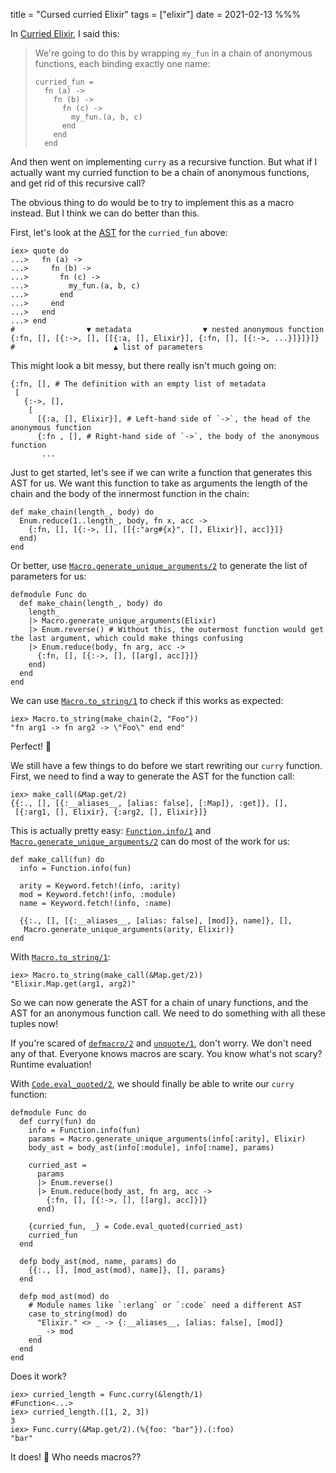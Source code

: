 title = "Cursed curried Elixir"
tags = ["elixir"]
date = 2021-02-13
%%%

In [Curried Elixir](https://liftm.io/posts/curried-elixir.html), I said this:

> We're going to do this by wrapping `my_fun` in a chain of anonymous functions, each binding exactly one name:
>
>     curried_fun =
>       fn (a) ->
>         fn (b) ->
>           fn (c) ->
>             my_fun.(a, b, c)
>           end
>         end
>       end

And then went on implementing `curry` as a recursive function. But what if I actually want my curried function to be a chain of anonymous functions, and get rid of this recursive call?

The obvious thing to do would be to try to implement this as a macro instead. But I think we can do better than this.

First, let's look at the [AST](https://hexdocs.pm/elixir/syntax-reference.html#the-elixir-ast) for the `curried_fun` above:

    iex> quote do
    ...>   fn (a) ->
    ...>     fn (b) ->
    ...>       fn (c) ->
    ...>         my_fun.(a, b, c)
    ...>       end
    ...>     end
    ...>   end
    ...> end
    #                ▼ metadata                ▼ nested anonymous function
    {:fn, [], [{:->, [], [[{:a, [], Elixir}], {:fn, [], [{:->, ...}]}]}]}
    #                      ▲ list of parameters

This might look a bit messy, but there really isn't much going on:

    {:fn, [], # The definition with an empty list of metadata
     [
       {:->, [],
        [
          [{:a, [], Elixir}], # Left-hand side of `->`, the head of the anonymous function
          {:fn , [], # Right-hand side of `->`, the body of the anonymous function
           ...

Just to get started, let's see if we can write a function that generates this AST for us.
We want this function to take as arguments the length of the chain and the body of the innermost function in the chain:

    def make_chain(length_, body) do
      Enum.reduce(1..length_, body, fn x, acc ->
        {:fn, [], [{:->, [], [[{:"arg#{x}", [], Elixir}], acc]}]}
      end)
    end

Or better, use [`Macro.generate_unique_arguments/2`](https://hexdocs.pm/elixir/Macro.html#generate_unique_arguments/2) to generate the list of parameters for us:

    defmodule Func do
      def make_chain(length_, body) do
        length_
        |> Macro.generate_unique_arguments(Elixir)
        |> Enum.reverse() # Without this, the outermost function would get the last argument, which could make things confusing
        |> Enum.reduce(body, fn arg, acc ->
          {:fn, [], [{:->, [], [[arg], acc]}]}
        end)
      end
    end

We can use [`Macro.to_string/1`](https://hexdocs.pm/elixir/Macro.html#to_string/2) to check if this works as expected:

    iex> Macro.to_string(make_chain(2, "Foo"))
    "fn arg1 -> fn arg2 -> \"Foo\" end end"

Perfect! 🎉

We still have a few things to do before we start rewriting our `curry` function. First, we need to find a way to generate the AST for the function call:

    iex> make_call(&Map.get/2)
    {{:., [], [{:__aliases__, [alias: false], [:Map]}, :get]}, [],
     [{:arg1, [], Elixir}, {:arg2, [], Elixir}]}


This is actually pretty easy: [`Function.info/1`](https://hexdocs.pm/elixir/master/Function.html#info/1) and [`Macro.generate_unique_arguments/2`](https://hexdocs.pm/elixir/Macro.html#generate_unique_arguments/2) can do most of the work for us:

    def make_call(fun) do
      info = Function.info(fun)

      arity = Keyword.fetch!(info, :arity)
      mod = Keyword.fetch!(info, :module)
      name = Keyword.fetch!(info, :name)

      {{:., [], [{:__aliases__, [alias: false], [mod]}, name]}, [],
       Macro.generate_unique_arguments(arity, Elixir)}
    end

With [`Macro.to_string/1`](https://hexdocs.pm/elixir/Macro.html#to_string/2):

    iex> Macro.to_string(make_call(&Map.get/2))
    "Elixir.Map.get(arg1, arg2)"

So we can now generate the AST for a chain of unary functions, and the AST for an anonymous function call. We need to do something with all these tuples now!

If you're scared of [`defmacro/2`](https://hexdocs.pm/elixir/Kernel.html#defmacro/2) and [`unquote/1`](https://hexdocs.pm/elixir/Kernel.SpecialForms.html#unquote/1), don't worry. We don't need any of that. Everyone knows macros are scary. You know what's not scary? Runtime evaluation!

With [`Code.eval_quoted/2`](https://hexdocs.pm/elixir/Code.html#eval_quoted/3), we should finally be able to write our `curry` function:

    defmodule Func do
      def curry(fun) do
        info = Function.info(fun)
        params = Macro.generate_unique_arguments(info[:arity], Elixir)
        body_ast = body_ast(info[:module], info[:name], params)

        curried_ast =
          params
          |> Enum.reverse()
          |> Enum.reduce(body_ast, fn arg, acc ->
            {:fn, [], [{:->, [], [[arg], acc]}]}
          end)

        {curried_fun, _} = Code.eval_quoted(curried_ast)
        curried_fun
      end

      defp body_ast(mod, name, params) do
        {{:., [], [mod_ast(mod), name]}, [], params}
      end

      defp mod_ast(mod) do
        # Module names like `:erlang` or `:code` need a different AST
        case to_string(mod) do
          "Elixir." <> _ -> {:__aliases__, [alias: false], [mod]}
          _ -> mod
        end
      end
    end

Does it work?

    iex> curried_length = Func.curry(&length/1)
    #Function<...>
    iex> curried_length.([1, 2, 3])
    3
    iex> Func.curry(&Map.get/2).(%{foo: "bar"}).(:foo)
    "bar"

It does! 🎉
Who needs macros??
